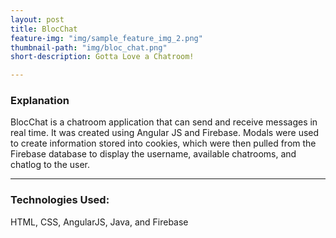 ```yaml
---
layout: post
title: BlocChat
feature-img: "img/sample_feature_img_2.png"
thumbnail-path: "img/bloc_chat.png"
short-description: Gotta Love a Chatroom!

---
```

### Explanation

BlocChat is a chatroom application that can send and receive messages in real time.  It was created using Angular JS and Firebase.  Modals were used to create information stored into cookies, which were then pulled from the Firebase database to display the username, available chatrooms, and chatlog to the user.

---
### Technologies Used:

HTML, CSS, AngularJS, Java, and Firebase

